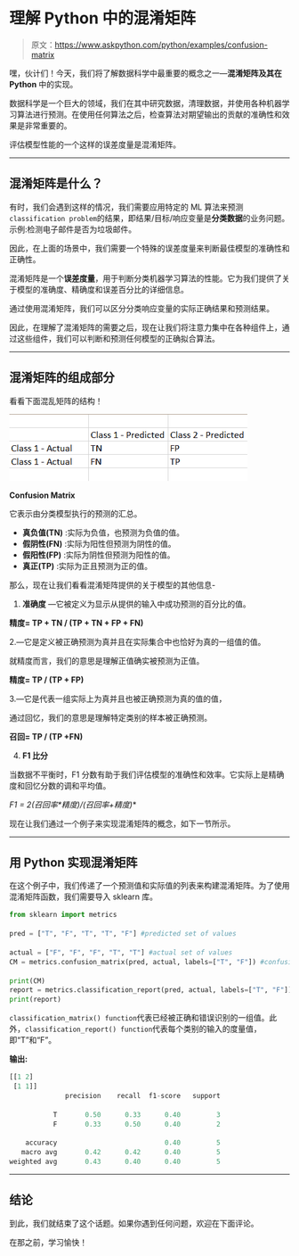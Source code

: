 # 理解 Python 中的混淆矩阵

> 原文：<https://www.askpython.com/python/examples/confusion-matrix>

嘿，伙计们！今天，我们将了解数据科学中最重要的概念之一—**混淆矩阵及其在 Python** 中的实现。

数据科学是一个巨大的领域，我们在其中研究数据，清理数据，并使用各种机器学习算法进行预测。在使用任何算法之后，检查算法对期望输出的贡献的准确性和效果是非常重要的。

评估模型性能的一个这样的误差度量是混淆矩阵。

* * *

## 混淆矩阵是什么？

有时，我们会遇到这样的情况，我们需要应用特定的 ML 算法来预测`classification problem`的结果，即结果/目标/响应变量是**分类数据**的业务问题。示例:检测电子邮件是否为垃圾邮件。

因此，在上面的场景中，我们需要一个特殊的误差度量来判断最佳模型的准确性和正确性。

混淆矩阵是一个**误差度量**，用于判断分类机器学习算法的性能。它为我们提供了关于模型的准确度、精确度和误差百分比的详细信息。

通过使用混淆矩阵，我们可以区分分类响应变量的实际正确结果和预测结果。

因此，在理解了混淆矩阵的需要之后，现在让我们将注意力集中在各种组件上，通过这些组件，我们可以判断和预测任何模型的正确拟合算法。

* * *

## 混淆矩阵的组成部分

看看下面混乱矩阵的结构！

![Confusion Matrix](img/2fe5fbee23f97d0d39e2d49c14e6b5c8.png)

**Confusion Matrix**

它表示由分类模型执行的预测的汇总。

*   **真负值(TN)** :实际为负值，也预测为负值的值。
*   **假阴性(FN)** :实际为阳性但预测为阴性的值。
*   **假阳性(FP)** :实际为阴性但预测为阳性的值。
*   **真正(TP)** :实际为正且预测为正的值。

那么，现在让我们看看混淆矩阵提供的关于模型的其他信息-

1.  **准确度** —它被定义为显示从提供的输入中成功预测的百分比的值。

**精度= TP + TN / (TP + TN + FP + FN)**

2.—它是定义被正确预测为真并且在实际集合中也恰好为真的一组值的值。

就精度而言，我们的意思是理解正值确实被预测为正值。

**精度= TP / (TP + FP)**

3.—它是代表一组实际上为真并且也被正确预测为真的值的值，

通过回忆，我们的意思是理解特定类别的样本被正确预测。

**召回= TP / (TP +FN)**

4. **F1 比分**

当数据不平衡时，F1 分数有助于我们评估模型的准确性和效率。它实际上是精确度和回忆分数的调和平均值。

**F1 = 2*(召回率*精度)/(召回率+精度)**

现在让我们通过一个例子来实现混淆矩阵的概念，如下一节所示。

* * *

## 用 Python 实现混淆矩阵

在这个例子中，我们传递了一个预测值和实际值的列表来构建混淆矩阵。为了使用混淆矩阵函数，我们需要导入 sklearn 库。

```py
from sklearn import metrics

pred = ["T", "F", "T", "T", "F"] #predicted set of values

actual = ["F", "F", "F", "T", "T"] #actual set of values
CM = metrics.confusion_matrix(pred, actual, labels=["T", "F"]) #confusion matrix

print(CM)
report = metrics.classification_report(pred, actual, labels=["T", "F"]) #precision, recall, f1-score,etc
print(report) 
```

`classification_matrix() function`代表已经被正确和错误识别的一组值。此外，`classification_report() function`代表每个类别的输入的度量值，即“T”和“F”。

**输出:**

```py
[[1 2]
 [1 1]]
              precision    recall  f1-score   support

           T       0.50      0.33      0.40         3
           F       0.33      0.50      0.40         2

    accuracy                           0.40         5
   macro avg       0.42      0.42      0.40         5
weighted avg       0.43      0.40      0.40         5 
```

* * *

## 结论

到此，我们就结束了这个话题。如果你遇到任何问题，欢迎在下面评论。

在那之前，学习愉快！